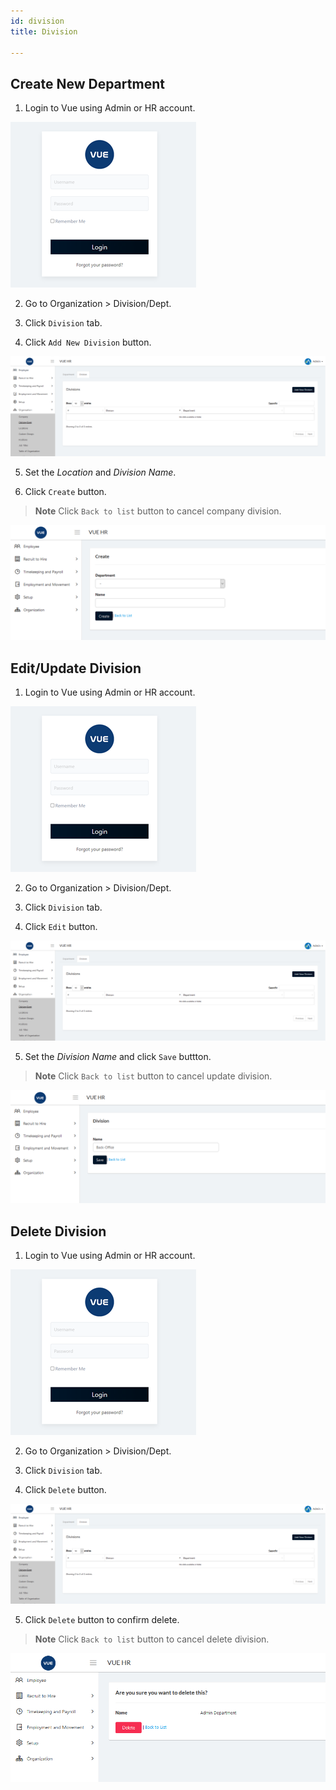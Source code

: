 ```yaml
---
id: division
title: Division

---
```


## Create New Department 

1. Login to Vue using Admin or HR account. 

![alt-text](assets/Picture2.png)

2. Go to Organization > Division/Dept.

3. Click `Division` tab.

4. Click `Add New Division` button.


![alt-text](assets/divdept/5.png) 

5. Set the _Location_ and _Division Name_.

6. Click `Create` button.
> **Note** Click `Back to list` button to cancel company division.

![alt-text](assets/divdept/6.png) 

## Edit/Update Division

1. Login to Vue using Admin or HR account. 

![alt-text](assets/Picture2.png)

2. Go to Organization > Division/Dept.

3. Click `Division` tab.

4. Click `Edit` button.

![alt-text](assets/divdept/5.png) 

5. Set the _Division Name_ and click `Save` buttton.
> **Note** Click `Back to list` button to cancel update division.

![alt-text](assets/divdept/7.png) 

## Delete Division

1. Login to Vue using Admin or HR account. 

![alt-text](assets/Picture2.png)

2. Go to Organization > Division/Dept.

3. Click `Division` tab.

4. Click `Delete` button.

![alt-text](assets/divdept/5.png)

5. Click `Delete` button to confirm delete.
> **Note** Click `Back to list` button to cancel delete division.

![alt-text](assets/divdept/8.png) 